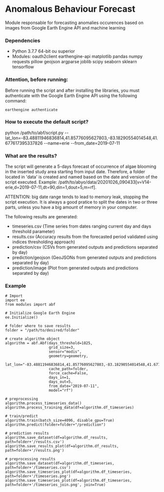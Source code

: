 # Anomalous Behaviour Forecast

Module responsable for forecasting anomalies occurences based on images from Google Earth Engine API and machine learning



### Dependencies

- Python 3.7.7 64-bit ou superior
- Modules: oauth2client earthengine-api matplotlib pandas numpy requests pillow geojson argparse joblib scipy seaborn sklearn tensorflow



### Attention, before running:

Before running the script and after installing the libraries, you must authenticate with the Google Earth Engine API using the following command:

```
earthengine authenticate
```



### How to execute the default script?

python /path/to/abf/script.py --lat_lon=-83.48811946836814,41.85776095627803,-83.18290554014548,41.677617395337826 --name=erie --from_date=2019-07-11




### What are the results?

The script will generate a 5-days forecast of occurrence of algae blooming in the inserted study area starting from input date. Therefore, a folder located in 'data' is created and named based on the date and version of the script executed. Example: /path/to/abyo/data/20201026_090433[v=V14-erie,d=2019-07-11,dt=90,din=1,dout=5,m=rf]. 

ATTENTION: big date range tends to lead to memory leak, stopping the script execution. It is always a good pratice to split the dates in two or three parts, unless you have a big amount of memory in your computer.

The following results are generated:

- timeseries.csv (Time series from dates ranging current day and days threshold parameter)
- results.csv (Accuracy results from the forecasted period validated using indices thresholding approach)
- prediction/csv (CSVs from generated outputs and predictions separated by day)
- prediction/geojson (GeoJSONs from generated outputs and predictions separated by day)
- prediction/image  (Plot from generated outputs and predictions separated by day)



### Example

```
# Import
import ee
from modules import abf

# Initialize Google Earth Engine
ee.Initialize()

# folder where to save results
folder = "/path/to/desired/folder"

# create algorithm object
algorithm = abf.Abf(days_threshold=1825,
                    grid_size=3,
                    sensor="modis", 
                    geometry=geometry,
                    lat_lon="-83.48811946836814,41.85776095627803,-83.18290554014548,41.677617395337826",
                    cache_path=folder,
                    force_cache=False,
                    days_in=1,
                    days_out=5,
                    from_date="2019-07-11",
                    model="rf")

# preprocessing
algorithm.process_timeseries_data()
algorithm.process_training_data(df=algorithm.df_timeseries)

# train/predict
algorithm.train(batch_size=4096, disable_gpu=True)
algorithm.predict(folder=folder+"/prediction")

# prediction results
algorithm.save_dataset(df=algorithm.df_results, path=folder+'/results.csv')
algorithm.save_results_plot(df=algorithm.df_results, path=folder+'/results.png')

# preprocessing results
algorithm.save_dataset(df=algorithm.df_timeseries, path=folder+'/timeseries.csv')
algorithm.save_timeseries_plot(df=algorithm.df_timeseries, path=folder+'/timeseries.png')
algorithm.save_timeseries_plot(df=algorithm.df_timeseries, path=folder+'/timeseries_join.png', join=True)
```
